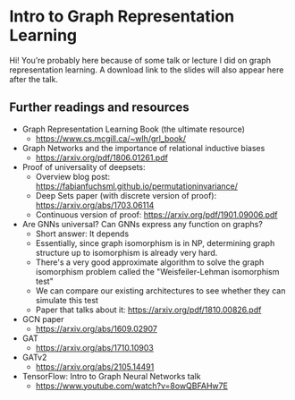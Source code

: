 # Intro to Graph Representation Learning

Hi! You’re probably here because of some talk or lecture I did on graph representation learning. A download link to the slides will also appear here after the talk.

## Further readings and resources

- Graph Representation Learning Book (the ultimate resource)
	- https://www.cs.mcgill.ca/~wlh/grl_book/
- Graph Networks and the importance of relational inductive biases
	- https://arxiv.org/pdf/1806.01261.pdf
- Proof of universality of deepsets:
	- Overview blog post: https://fabianfuchsml.github.io/permutationinvariance/
	- Deep Sets paper (with discrete version of proof): https://arxiv.org/abs/1703.06114
	- Continuous version of proof: https://arxiv.org/pdf/1901.09006.pdf
- Are GNNs universal? Can GNNs express any function on graphs?
	- Short answer: It depends
	- Essentially, since graph isomorphism is in NP, determining graph structure up to isomorphism is already very hard.
	- There's a very good approximate algorithm to solve the graph isomorphism problem called the "Weisfeiler-Lehman isomorphism test"
	- We can compare our existing architectures to see whether they can simulate this test
	- Paper that talks about it: https://arxiv.org/pdf/1810.00826.pdf
- GCN paper
	- https://arxiv.org/abs/1609.02907
- GAT
	- https://arxiv.org/abs/1710.10903
- GATv2
	- https://arxiv.org/abs/2105.14491
- TensorFlow: Intro to Graph Neural Networks talk
	- https://www.youtube.com/watch?v=8owQBFAHw7E
